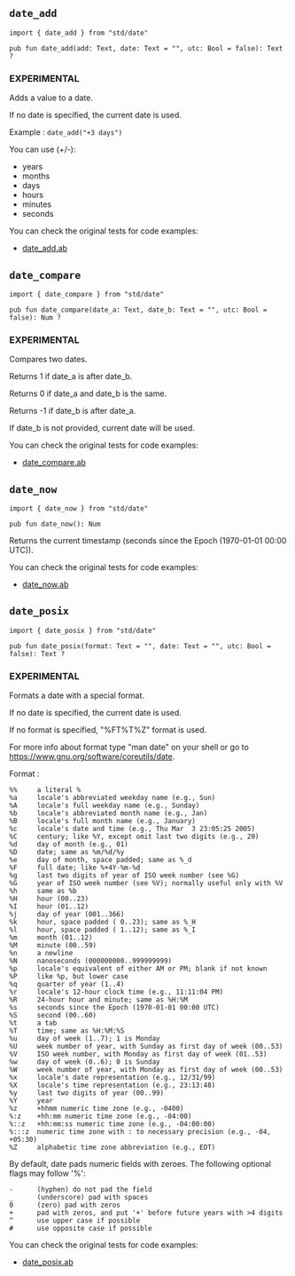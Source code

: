 ## `date_add`

```ab
import { date_add } from "std/date"
```

```ab
pub fun date_add(add: Text, date: Text = "", utc: Bool = false): Text ? 
```

### EXPERIMENTAL

Adds a value to a date.

If no date is specified, the current date is used.

Example : `date_add("+3 days")`

You can use (+/-):

- years
- months
- days
- hours
- minutes
- seconds



You can check the original tests for code examples:
* [date_add.ab](https://github.com/amber-lang/amber/blob/master/src/tests/stdlib/date_add.ab)

## `date_compare`

```ab
import { date_compare } from "std/date"
```

```ab
pub fun date_compare(date_a: Text, date_b: Text = "", utc: Bool = false): Num ? 
```

### EXPERIMENTAL
Compares two dates.

Returns 1 if date_a is after date_b.

Returns 0 if date_a and date_b is the same.

Returns -1 if date_b is after date_a.

If date_b is not provided, current date will be used.



You can check the original tests for code examples:
* [date_compare.ab](https://github.com/amber-lang/amber/blob/master/src/tests/stdlib/date_compare.ab)

## `date_now`

```ab
import { date_now } from "std/date"
```

```ab
pub fun date_now(): Num 
```

Returns the current timestamp (seconds since the Epoch (1970-01-01 00:00 UTC)).



You can check the original tests for code examples:
* [date_now.ab](https://github.com/amber-lang/amber/blob/master/src/tests/stdlib/date_now.ab)

## `date_posix`

```ab
import { date_posix } from "std/date"
```

```ab
pub fun date_posix(format: Text = "", date: Text = "", utc: Bool = false): Text ? 
```

### EXPERIMENTAL

Formats a date with a special format.

If no date is specified, the current date is used.

If no format is specified, "%FT%T%Z" format is used.

For more info about format type "man date" on your shell or go to <https://www.gnu.org/software/coreutils/date>.

Format :
```
%%     a literal %
%a     locale's abbreviated weekday name (e.g., Sun)
%A     locale's full weekday name (e.g., Sunday)
%b     locale's abbreviated month name (e.g., Jan)
%B     locale's full month name (e.g., January)
%c     locale's date and time (e.g., Thu Mar  3 23:05:25 2005)
%C     century; like %Y, except omit last two digits (e.g., 20)
%d     day of month (e.g., 01)
%D     date; same as %m/%d/%y
%e     day of month, space padded; same as %_d
%F     full date; like %+4Y-%m-%d
%g     last two digits of year of ISO week number (see %G)
%G     year of ISO week number (see %V); normally useful only with %V
%h     same as %b
%H     hour (00..23)
%I     hour (01..12)
%j     day of year (001..366)
%k     hour, space padded ( 0..23); same as %_H
%l     hour, space padded ( 1..12); same as %_I
%m     month (01..12)
%M     minute (00..59)
%n     a newline
%N     nanoseconds (000000000..999999999)
%p     locale's equivalent of either AM or PM; blank if not known
%P     like %p, but lower case
%q     quarter of year (1..4)
%r     locale's 12-hour clock time (e.g., 11:11:04 PM)
%R     24-hour hour and minute; same as %H:%M
%s     seconds since the Epoch (1970-01-01 00:00 UTC)
%S     second (00..60)
%t     a tab
%T     time; same as %H:%M:%S
%u     day of week (1..7); 1 is Monday
%U     week number of year, with Sunday as first day of week (00..53)
%V     ISO week number, with Monday as first day of week (01..53)
%w     day of week (0..6); 0 is Sunday
%W     week number of year, with Monday as first day of week (00..53)
%x     locale's date representation (e.g., 12/31/99)
%X     locale's time representation (e.g., 23:13:48)
%y     last two digits of year (00..99)
%Y     year
%z     +hhmm numeric time zone (e.g., -0400)
%:z    +hh:mm numeric time zone (e.g., -04:00)
%::z   +hh:mm:ss numeric time zone (e.g., -04:00:00)
%:::z  numeric time zone with : to necessary precision (e.g., -04, +05:30)
%Z     alphabetic time zone abbreviation (e.g., EDT)
```

By default, date pads numeric fields with zeroes.  The following optional flags may follow '%':

```
-      (hyphen) do not pad the field
_      (underscore) pad with spaces
0      (zero) pad with zeros
+      pad with zeros, and put '+' before future years with >4 digits
^      use upper case if possible
#      use opposite case if possible
```



You can check the original tests for code examples:
* [date_posix.ab](https://github.com/amber-lang/amber/blob/master/src/tests/stdlib/date_posix.ab)

